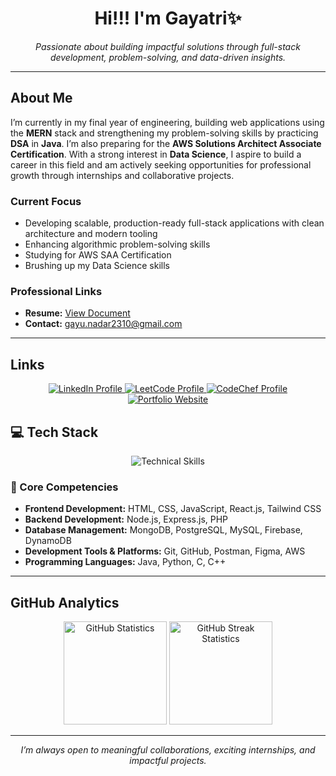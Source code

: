 <h1 align="center">Hi!!! I'm Gayatri✨</h1>

<p align="center">
  <em>Passionate about building impactful solutions through full-stack development, problem-solving, and data-driven insights.</em>
</p>

---

## About Me

I’m currently in my final year of engineering, building web applications using the **MERN** stack and strengthening my problem-solving skills by practicing **DSA** in **Java**. I’m also preparing for the **AWS Solutions Architect Associate Certification**. With a strong interest in **Data Science**, I aspire to build a career in this field and am actively seeking opportunities for professional growth through internships and collaborative projects.

### Current Focus

-   Developing scalable, production-ready full-stack applications with clean architecture and modern tooling
-   Enhancing algorithmic problem-solving skills
-   Studying for AWS SAA Certification
-   Brushing up my Data Science skills

### Professional Links

-   **Resume:** [View Document](https://drive.google.com/file/d/1FDOivqktSSalvm_IobbT3WPOWb6Sfeet/view)
-   **Contact:** [gayu.nadar2310@gmail.com](mailto:gayu.nadar2310@gmail.com)

---

## Links

<p align="center">
  <a href="https://www.linkedin.com/in/gayatri-nadar-570b76264/" target="_blank">
    <img src="https://img.shields.io/badge/LinkedIn-0077B5?style=for-the-badge&logo=linkedin&logoColor=white" alt="LinkedIn Profile" />
  </a>
  <a href="https://leetcode.com/u/gayu_nadar2310/" target="_blank">
    <img src="https://img.shields.io/badge/LeetCode-FFA116?style=for-the-badge&logo=leetcode&logoColor=white" alt="LeetCode Profile" />
  </a>
  <a href="https://www.codechef.com/users/gayatrinadar" target="_blank">
    <img src="https://img.shields.io/badge/CodeChef-5B4638?style=for-the-badge&logo=codechef&logoColor=white" alt="CodeChef Profile" />
  </a>
  <a href="https://grn-portfolio.vercel.app/" target="_blank">
    <img src="https://img.shields.io/badge/Portfolio-303030?style=for-the-badge&logoColor=white" alt="Portfolio Website" />
  </a>
</p>

## 💻 Tech Stack

<p align="center">
  <img src="https://skillicons.dev/icons?i=html,css,js,react,nodejs,express,php,mongodb,postgres,mysql,firebase,dynamodb,tailwind,git,github,postman,figma,aws,java,py,c,cpp&perline=7" alt="Technical Skills" />
</p>

### 🔹 Core Competencies

-   **Frontend Development:** HTML, CSS, JavaScript, React.js, Tailwind CSS  
-   **Backend Development:** Node.js, Express.js, PHP  
-   **Database Management:** MongoDB, PostgreSQL, MySQL, Firebase, DynamoDB  
-   **Development Tools & Platforms:** Git, GitHub, Postman, Figma, AWS  
-   **Programming Languages:** Java, Python, C, C++  

---

## GitHub Analytics

<div align="center">
  
<img src="https://github-readme-stats.vercel.app/api?username=gayurn2310&show_icons=true&theme=tokyonight&count_private=true&hide_border=true" height="165" alt="GitHub Statistics" />

<img src="https://github-readme-streak-stats.herokuapp.com/?user=gayurn2310&theme=tokyonight&hide_border=true" height="165" alt="GitHub Streak Statistics" />

</div>


---

<p align="center">
  <em>I’m always open to meaningful collaborations, exciting internships, and impactful projects.</em>
</p>
